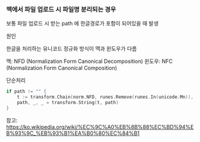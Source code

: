 
### 맥에서 파일 업로드 시 파일명 분리되는 경우

보통 파일 업로드 시 받는 path 에 한글경로가 포함이 되어있을 때 발생

원인

한글을 처리하는 유니코드 정규화 방식이 맥과 윈도우가 다름

맥: NFD (Normalization Form Canonical Decomposition) 
윈도우: NFC (Normalization Form Canonical Composition) 


단순처리
```go
if path != "" {
	t := transform.Chain(norm.NFD, runes.Remove(runes.In(unicode.Mn)), norm.NFC)
	path, _, _ = transform.String(t, path)
}
```

참고: https://ko.wikipedia.org/wiki/%EC%9C%A0%EB%8B%88%EC%BD%94%EB%93%9C_%EB%93%B1%EA%B0%80%EC%84%B1
